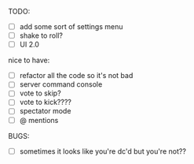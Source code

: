 TODO:
- [ ] add some sort of settings menu
- [ ] shake to roll?
- [ ] UI 2.0

nice to have:
- [ ] refactor all the code so it's not bad
- [ ] server command console
- [ ] vote to skip?
- [ ] vote to kick????
- [ ] spectator mode
- [ ] @ mentions

BUGS:
- [ ] sometimes it looks like you're dc'd but you're not??
